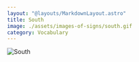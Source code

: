 ```yaml
---
layout: "@layouts/MarkdownLayout.astro"
title: South
image: ./assets/images-of-signs/south.gif
category: Vocabulary
---
```


![South](@signs/south.gif)
